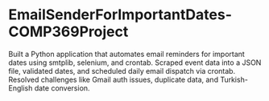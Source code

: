 # EmailSenderForImportantDates-COMP369Project

Built a Python application that automates email reminders for important dates using smtplib, selenium, and crontab. Scraped event data into a JSON file, validated dates, and scheduled daily email dispatch via crontab. Resolved challenges like Gmail auth issues, duplicate data, and Turkish-English date conversion.
